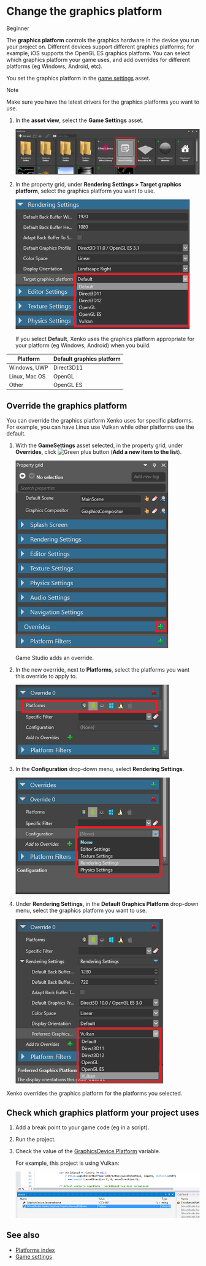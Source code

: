 # Change the graphics platform

<span class="label label-doc-level">Beginner</span>

The **graphics platform** controls the graphics hardware in the device you run your project on. Different devices support different graphics platforms; for example, iOS supports the OpenGL ES graphics platform. You can select which graphics platform your game uses, and add overrides for different platforms (eg Windows, Android, etc).

You set the graphics platform in the [game settings](../game-studio/game-settings.md) asset.

> [!Note]
> Make sure you have the latest drivers for the graphics platforms you want to use.

1. In the **asset view**, select the **Game Settings** asset.

    ![Game settings asset](media/games-settings-asset.png)

2. In the property grid, under **Rendering Settings > Target graphics platform**, select the graphics platform you want to use.

    ![Select graphics platform](media/change-graphics-platform.png)

    If you select **Default**, Xenko uses the graphics platform appropriate for your platform (eg Windows, Android) when you build.

| Platform      | Default graphics platform |
|---------------|---------------------------|
| Windows, UWP  | Direct3D11                |
| Linux, Mac OS | OpenGL                    |
| Other         | OpenGL ES                 |

## Override the graphics platform

You can override the graphics platform Xenko uses for specific platforms. For example, you can have Linux use Vulkan while other platforms use the default.

1. With the **GameSettings** asset selected, in the property grid, under **Overrides**, click ![Green plus button](~/manual/game-studio/media/green-plus-icon.png) (**Add a new item to the list**).

    ![Select graphics platform](media/add-override.png)

    Game Studio adds an override.

2. In the new override, next to **Platforms**, select the platforms you want this override to apply to.

    ![Select graphics platform override](media/select-override-platform.png)

3. In the **Configuration** drop-down menu, select **Rendering Settings**.

    ![Select graphics platform override](media/select-override-configuration.png)

4. Under **Rendering Settings**, in the **Default Graphics Platform** drop-down menu, select the graphics platform you want to use.

    ![Select graphics platform override](media/select-override-graphics-platform.png)

Xenko overrides the graphics platform for the platforms you selected.

## Check which graphics platform your project uses

1. Add a break point to your game code (eg in a script).
2. Run the project. 
3. Check the value of the [GraphicsDevice.Platform](xref:SiliconStudio.Xenko.Graphics.GraphicsDevice.Platform) variable.

    For example, this project is using Vulkan:

    ![Select graphics platform](media/check-platform-at-runtime.png)

## See also

* [Platforms index](index.md)
* [Game settings](../game-studio/game-settings.md)